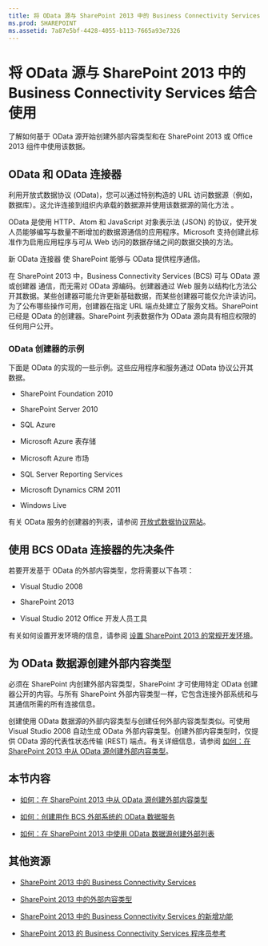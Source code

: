 ```yaml
---
title: 将 OData 源与 SharePoint 2013 中的 Business Connectivity Services 结合使用
ms.prod: SHAREPOINT
ms.assetid: 7a87e5bf-4428-4055-b113-7665a93e7326
---
```



# 将 OData 源与 SharePoint 2013 中的 Business Connectivity Services 结合使用
了解如何基于 OData 源开始创建外部内容类型和在 SharePoint 2013 或 Office 2013 组件中使用该数据。
## OData 和 OData 连接器
<a name="SP15getstartedOdata_whatisodata"> </a>

利用开放式数据协议 (OData)，您可以通过特别构造的 URL 访问数据源（例如，数据库）。这允许连接到组织内承载的数据源并使用该数据源的简化方法 。
  
    
    
OData 是使用 HTTP、Atom 和 JavaScript 对象表示法 (JSON) 的协议，使开发人员能够编写与数量不断增加的数据源通信的应用程序。Microsoft 支持创建此标准作为启用应用程序与可从 Web 访问的数据存储之间的数据交换的方法。
  
    
    
新 OData 连接器 使 SharePoint 能够与 OData 提供程序通信。
  
    
    
在 SharePoint 2013 中，Business Connectivity Services (BCS) 可与 OData 源或创建器 通信，而无需对 OData 源编码。创建器通过 Web 服务以结构化方法公开其数据。某些创建器可能允许更新基础数据，而某些创建器可能仅允许读访问。为了公布哪些操作可用，创建器在指定 URL 端点处建立了服务文档。SharePoint 已经是 OData 的创建器。SharePoint 列表数据作为 OData 源向具有相应权限的任何用户公开。
  
    
    

### OData 创建器的示例
<a name="ExamplesOfODataProducers"> </a>

下面是 OData 的实现的一些示例。这些应用程序和服务通过 OData 协议公开其数据。
  
    
    

- SharePoint Foundation 2010
    
  
- SharePoint Server 2010
    
  
- SQL Azure
    
  
- Microsoft Azure 表存储
    
  
- Microsoft Azure 市场
    
  
-  SQL Server Reporting Services
    
  
- Microsoft Dynamics CRM 2011
    
  
- Windows Live
    
  
有关 OData 服务的创建器的列表，请参阅 [开放式数据协议网站](http://www.odata.org/ecosystem)。
  
    
    

## 使用 BCS OData 连接器的先决条件
<a name="SP15GetstartedOdata_prereq"> </a>

若要开发基于 OData 的外部内容类型，您将需要以下各项：
  
    
    

- Visual Studio 2008
    
  
- SharePoint 2013
    
  
- Visual Studio 2012 Office 开发人员工具
    
  
有关如何设置开发环境的信息，请参阅 [设置 SharePoint 2013 的常规开发环境](set-up-a-general-development-environment-for-sharepoint-2013.md)。
  
    
    

## 为 OData 数据源创建外部内容类型
<a name="SP15GetstartedOdata_creatingECT"> </a>

必须在 SharePoint 内创建外部内容类型，SharePoint 才可使用特定 OData 创建器公开的内容。与所有 SharePoint 外部内容类型一样，它包含连接外部系统和与其通信所需的所有连接信息。
  
    
    
创建使用 OData 数据源的外部内容类型与创建任何外部内容类型类似。可使用 Visual Studio 2008 自动生成 OData 外部内容类型。创建外部内容类型时，仅提供 OData 源的代表性状态传输 (REST) 端点。有关详细信息，请参阅 [如何：在 SharePoint 2013 中从 OData 源创建外部内容类型](how-to-create-an-external-content-type-from-an-odata-source-in-sharepoint-2013.md)。
  
    
    

## 本节内容
<a name="SP15GetstartedOdata_inthissect"> </a>


-  [如何：在 SharePoint 2013 中从 OData 源创建外部内容类型](how-to-create-an-external-content-type-from-an-odata-source-in-sharepoint-2013.md)
    
  
-  [如何：创建用作 BCS 外部系统的 OData 数据服务](how-to-create-an-odata-data-service-for-use-as-a-bcs-external-system.md)
    
  
-  [如何：在 SharePoint 2013 中使用 OData 数据源创建外部列表](how-to-create-an-external-list-using-an-odata-data-source-in-sharepoint-2013.md)
    
  

## 其他资源
<a name="SP15GetstartedOdata_addres"> </a>


-  [SharePoint 2013 中的 Business Connectivity Services](business-connectivity-services-in-sharepoint-2013.md)
    
  
-  [SharePoint 2013 中的外部内容类型](external-content-types-in-sharepoint-2013.md)
    
  
-  [SharePoint 2013 中的 Business Connectivity Services 的新增功能](what-s-new-in-business-connectivity-services-in-sharepoint-2013.md)
    
  
-  [SharePoint 2013 的 Business Connectivity Services 程序员参考](business-connectivity-services-programmers-reference-for-sharepoint-2013.md)
    
  

